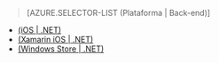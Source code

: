 ﻿> [AZURE.SELECTOR-LIST (Plataforma | Back-end)]
- [(iOS | .NET)](../articles/app-service-mobile-dotnet-backend-ios-get-started-push-preview.md)
- [(Xamarin iOS | .NET)](../articles/app-service-mobile-dotnet-backend-xamarin-ios-get-started-push-preview.md)
- [(Windows Store | .NET)](../articles/app-service-mobile-dotnet-backend-windows-store-dotnet-get-started-push-preview.md)

<!--HONumber=49-->